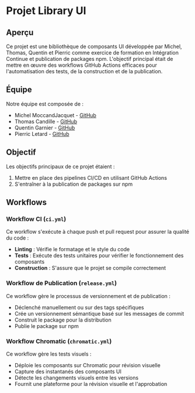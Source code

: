 # Projet Library UI

## Aperçu

Ce projet est une bibliothèque de composants UI développée par Michel, Thomas, Quentin et Pierric comme exercice de formation en Intégration Continue et publication de packages npm. L'objectif principal était de mettre en œuvre des workflows GitHub Actions efficaces pour l'automatisation des tests, de la construction et de la publication.

## Équipe

Notre équipe est composée de :
- Michel MoccandJacquet - [GitHub](https://github.com/Kan-A-Pesh)
- Thomas Candille - [GitHub](https://github.com/ThomasCandille)
- Quentin Garnier - [GitHub](https://github.com/F1N3X)
- Pierric Letard - [GitHub](https://github.com/Mrpierrouge)

## Objectif

Les objectifs principaux de ce projet étaient :
1. Mettre en place des pipelines CI/CD en utilisant GitHub Actions
2. S'entraîner à la publication de packages sur npm

## Workflows

### Workflow CI (`ci.yml`)
Ce workflow s'exécute à chaque push et pull request pour assurer la qualité du code :
- **Linting** : Vérifie le formatage et le style du code
- **Tests** : Exécute des tests unitaires pour vérifier le fonctionnement des composants
- **Construction** : S'assure que le projet se compile correctement

### Workflow de Publication (`release.yml`)
Ce workflow gère le processus de versionnement et de publication :
- Déclenché manuellement ou sur des tags spécifiques
- Crée un versionnement sémantique basé sur les messages de commit
- Construit le package pour la distribution
- Publie le package sur npm

### Workflow Chromatic (`chromatic.yml`)
Ce workflow gère les tests visuels :
- Déploie les composants sur Chromatic pour révision visuelle
- Capture des instantanés des composants UI
- Détecte les changements visuels entre les versions
- Fournit une plateforme pour la révision visuelle et l'approbation
